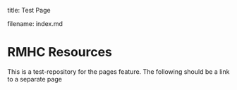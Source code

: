 title: Test Page

filename: index.md

# RMHC Resources
This is a test-repository for the pages feature.
The following should be a link to a separate page
